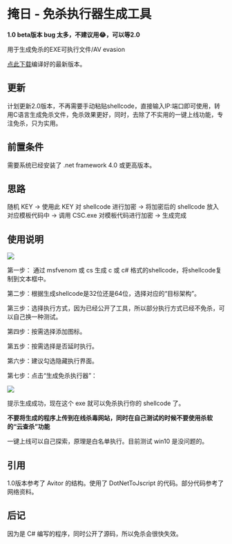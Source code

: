 # 掩日 - 免杀执行器生成工具

**1.0 beta版本 bug 太多，不建议用😂，可以等2.0**

用于生成免杀的EXE可执行文件/AV evasion

[点此下载](https://github.com/1y0n/AV_Evasion_Tool/releases/)编译好的最新版本。

## 更新
计划更新2.0版本，不再需要手动粘贴shellcode，直接输入IP:端口即可使用，转用C语言生成免杀文件，免杀效果更好，同时，去除了不实用的一键上线功能，专注免杀，只为实用。

## 前置条件

需要系统已经安装了 .net framework 4.0 或更高版本。

## 思路

随机 KEY → 使用此 KEY 对 shellcode 进行加密 → 将加密后的 shellcode 放入对应模板代码中 → 调用 CSC.exe 对模板代码进行加密 → 生成完成

## 使用说明

![](https://sec-note.oss-cn-beijing.aliyuncs.com/img/20200424091844.png)

第一步： 通过 msfvenom 或 cs 生成 c 或 c# 格式的shellcode，将shellcode复制到文本框中。

第二步：根据生成shellcode是32位还是64位，选择对应的“目标架构”。

第三步：选择执行方式，因为已经公开了工具，所以部分执行方式已经不免杀，可以自己换一种测试。

第四步：按需选择添加图标。

第五步：按需选择是否延时执行。

第六步：建议勾选隐藏执行界面。

第七步：点击“生成免杀执行器”：

![](https://sec-note.oss-cn-beijing.aliyuncs.com/img/20200424092253.png)

提示生成成功，现在这个 exe 就可以免杀执行你的 shellcode 了。

**不要将生成的程序上传到在线杀毒网站，同时在自己测试的时候不要使用杀软的“云查杀”功能**

一键上线可以自己探索，原理是白名单执行。目前测试 win10 是没问题的。

## 引用
1.0版本参考了 Avitor 的结构。使用了 DotNetToJscript 的代码。部分代码参考了网络资料。

## 后记
因为是 C# 编写的程序，同时公开了源码，所以免杀会很快失效。

